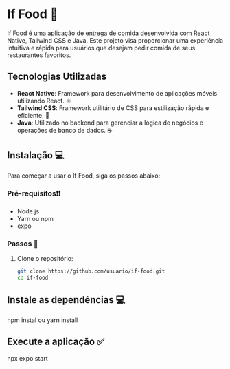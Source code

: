 # If Food 🥕

If Food é uma aplicação de entrega de comida desenvolvida com React Native, Tailwind CSS e Java. Este projeto visa proporcionar uma experiência intuitiva e rápida para usuários que desejam pedir comida de seus restaurantes favoritos.

## Tecnologias Utilizadas

- **React Native**: Framework para desenvolvimento de aplicações móveis utilizando React. ⚛️
- **Tailwind CSS**: Framework utilitário de CSS para estilização rápida e eficiente. 🍃
- **Java**: Utilizado no backend para gerenciar a lógica de negócios e operações de banco de dados. ☕

## Instalação 💻

Para começar a usar o If Food, siga os passos abaixo:

### Pré-requisitos❗❗

- Node.js
- Yarn ou npm
- expo

### Passos 🚶

1. Clone o repositório:

   ```bash
   git clone https://github.com/usuario/if-food.git
   cd if-food
   
## Instale as dependências 💻
   npm instal
   ou
   yarn install

## Execute a aplicação ✅
   npx expo start


